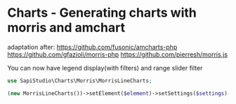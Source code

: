 # Charts -  Generating charts with morris and amchart
adaptation after:
  https://github.com/fusonic/amcharts-php
  https://github.com/gfazioli/morris-php
  https://github.com/pierresh/morris.js

You can now have legend display(with filters) and range slider filter
```php
use SapiStudio\Charts\Morris\MorrisLineCharts;

(new MorrisLineCharts())->setElement($element)->setSettings($settings)->setXkey('date')->resize(true)->displayLegend()->displayRangeSlider()->setData($jsondata)->drawJsChart();
```

